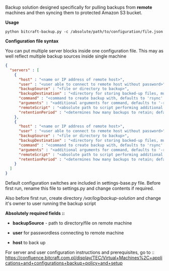 Backup solution designed specifically for pulling backups from **remote** machines and then syncing them to protected Amazon S3 bucket.

**Usage**

`python bitcraft-backup.py -c /absolute/path/to/configuration/file.json`

**Configuration file syntax**

You can put multiple server blocks inside one configuration file. This may as well reflect multiple backup sources inside single machine

```json
{
  "servers" : [
    {
      "host" : "<name or IP address of remote host>",
      "user" : "<user able to connect to remote host without password>",
      "backupSource" : "<file or directory to backup>",
      "backupDestination" : "<directory for storing backed-up files, must end with '/'; defaults to '/tmp' if not provided>",
      "command" : "<command to create backup with, defaults to 'rsync' if not provided>",
      "arguments" : "<additional arguments for command, defaults to '-ravzX --delete' if not provided>",
      "remoteScript" : "<absolute path to script performing additional operations; optional>",
      "retentionPeriod" : "<determines how many backups to retain; defaults to 7 if not provided>"
    },
    {
      "host" : "<name or IP address of remote host>",
      "user" : "<user able to connect to remote host without password>",
      "backupSource" : "<file or directory to backup>",
      "backupDestination" : "<directory for storing backed-up files, must end with '/'; defaults to '/tmp' if not provided>",
      "command" : "<command to create backup with, defaults to 'rsync' if not provided>",
      "arguments" : "<additional arguments for command, defaults to '-ravzX --delete' if not provided>",
      "remoteScript" : "<absolute path to script performing additional operations; optional>",
      "retentionPeriod" : "<determines how many backups to retain; defaults to 7 if not provided>"
    }    
  ]
}
```

Default configuration switches are included in settings-base.py file. Before first run, rename this file to settings.py and change contents if required.

Also before first run, create directory _/var/log/backup-solution_ and change it's owner to user running the backup script

**Absolutely required fields ::**

- **backupSource** - path to directory/file on remote machine

- **user** for passwordless connecting to remote machine

- **host** to back up

For server and user configuration instructions and prerequisites, go to ::
https://confluence.bitcraft.com.pl/display/TEC/Virtual+Machines%2C+applications+and+configurations+backup+policy+and+setup
